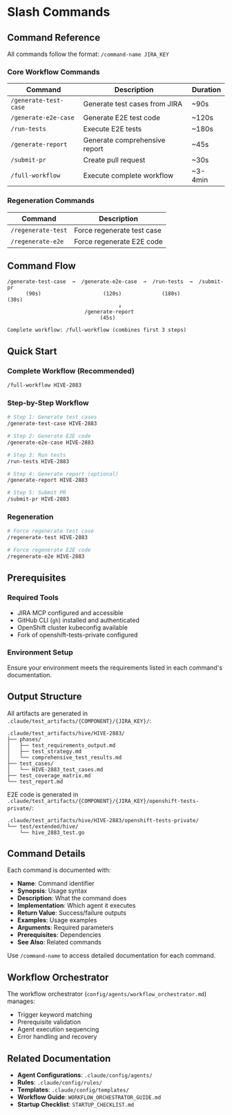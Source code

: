 # Slash Commands

## Command Reference

All commands follow the format: `/command-name JIRA_KEY`

### Core Workflow Commands

| Command | Description | Duration |
|---------|-------------|----------|
| `/generate-test-case` | Generate test cases from JIRA | ~90s |
| `/generate-e2e-case` | Generate E2E test code | ~120s |
| `/run-tests` | Execute E2E tests | ~180s |
| `/generate-report` | Generate comprehensive report | ~45s |
| `/submit-pr` | Create pull request | ~30s |
| `/full-workflow` | Execute complete workflow | ~3-4min |

### Regeneration Commands

| Command | Description |
|---------|-------------|
| `/regenerate-test` | Force regenerate test case |
| `/regenerate-e2e` | Force regenerate E2E code |

## Command Flow

```
/generate-test-case  →  /generate-e2e-case  →  /run-tests  →  /submit-pr
      (90s)                    (120s)             (180s)          (30s)
                                    ↓
                         /generate-report
                              (45s)
                                    
Complete workflow: /full-workflow (combines first 3 steps)
```

## Quick Start

### Complete Workflow (Recommended)
```bash
/full-workflow HIVE-2883
```

### Step-by-Step Workflow
```bash
# Step 1: Generate test cases
/generate-test-case HIVE-2883

# Step 2: Generate E2E code  
/generate-e2e-case HIVE-2883

# Step 3: Run tests
/run-tests HIVE-2883

# Step 4: Generate report (optional)
/generate-report HIVE-2883

# Step 5: Submit PR
/submit-pr HIVE-2883
```

### Regeneration
```bash
# Force regenerate test case
/regenerate-test HIVE-2883

# Force regenerate E2E code
/regenerate-e2e HIVE-2883
```

## Prerequisites

### Required Tools
- JIRA MCP configured and accessible
- GitHub CLI (`gh`) installed and authenticated
- OpenShift cluster kubeconfig available
- Fork of openshift-tests-private configured

### Environment Setup
Ensure your environment meets the requirements listed in each command's documentation.

## Output Structure

All artifacts are generated in `.claude/test_artifacts/{COMPONENT}/{JIRA_KEY}/`:

```
.claude/test_artifacts/hive/HIVE-2883/
├── phases/
│   ├── test_requirements_output.md
│   ├── test_strategy.md
│   └── comprehensive_test_results.md
├── test_cases/
│   └── HIVE-2883_test_cases.md
├── test_coverage_matrix.md
└── test_report.md
```

E2E code is generated in `.claude/test_artifacts/{COMPONENT}/{JIRA_KEY}/openshift-tests-private/`:

```
.claude/test_artifacts/hive/HIVE-2883/openshift-tests-private/
└── test/extended/hive/
    └── hive_2883_test.go
```

## Command Details

Each command is documented with:
- **Name**: Command identifier
- **Synopsis**: Usage syntax
- **Description**: What the command does
- **Implementation**: Which agent it executes
- **Return Value**: Success/failure outputs
- **Examples**: Usage examples
- **Arguments**: Required parameters
- **Prerequisites**: Dependencies
- **See Also**: Related commands

Use `/command-name` to access detailed documentation for each command.

## Workflow Orchestrator

The workflow orchestrator (`config/agents/workflow_orchestrator.md`) manages:
- Trigger keyword matching
- Prerequisite validation
- Agent execution sequencing
- Error handling and recovery

## Related Documentation

- **Agent Configurations**: `.claude/config/agents/`
- **Rules**: `.claude/config/rules/`
- **Templates**: `.claude/config/templates/`
- **Workflow Guide**: `WORKFLOW_ORCHESTRATOR_GUIDE.md`
- **Startup Checklist**: `STARTUP_CHECKLIST.md`
